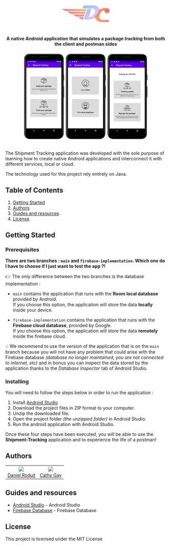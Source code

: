 <div align="center">
            <a href="https://github.com/d-roduit/shipment-tracking-app">
               <img src="readme_pictures/dc_company_logo.png" align="center" width="30%" alt="DC Company Logo">
   </a>

#

<p align="center">
    <strong>A native Android application that simulates a package tracking from both the client and postman sides</strong>
</p>

</div>


<div align="center">
    <a href="https://github.com/d-roduit/shipment-tracking-app"><img src="readme_pictures/Shipment_Tracking_picture.png" align="center" width="80%" alt="Demo screenshot"></a>
</div>
<br>


The Shipment Tracking application was developed with the sole purpose of learning how to create native Android applications and interconnect it with different services, local or cloud.

The technology used for this project rely entirely on Java.


## Table of Contents

1. [Getting Started](#getting-started)
2. [Authors](#authors)
3. [Guides and resources](#guides-and-resources)
4. [License](#license)


## <a name="getting-started"></a>Getting Started

### Prerequisites

**There are two branches : `main` and `firebase-implementation`. Which one do I have to choose if I just want to test the app ?!**

👉 The only difference between the two branches is the database implementation :
- `main` contains the application that runs with the **Room local database** provided by Android.<br>If you choose this option, the application will store the data **locally** inside your device.

- `firebase-implementation` contains the application that runs with the **Firebase cloud database**, provided by Google.<br>If you choose this option, the application will store the data **remotely** inside the firebase cloud.

💡 We recommend to use the version of the application that is on the `main` branch because you will not have any problem that could arise with the Firebase database _(database no longer maintained, you are not connected to internet, etc)_ and in bonus you can inspect the data stored by the application thanks to the _Database Inspector_ tab of Android Studio. 

### Installing

You will need to follow the steps below in order to run the application :

1. Install [Android Studio](https://developer.android.com/studio)
2. Download the project files in ZIP format to your computer.
3. Unzip the downloaded file.
4. Open the project folder _(the unzipped folder)_ in Android Studio.
5. Run the android application with Android Studio.

Once these four steps have been executed, you will be able to use the **Shipment-Tracking** application and to experience the life of a postman!

## <a name="authors"></a>Authors

<table width="200px">
   <tbody>
      <tr>
         <td align="center">
            <a href="https://github.com/d-roduit">
            <img src="https://github.com/d-roduit.png?s=75" width="75"><br />
            Daniel Roduit
            </a>
         </td>
         <td align="center">
            <a href="https://gitlab.com/g.cathy">
            <img src="https://secure.gravatar.com/avatar/8249f413f33aff71168b6c34d4bffbc3?s=180&d=identicon" width="75"><br />
            Cathy Gay
            </a>
         </td>
      </tr>
   </tbody>
</table>

## <a name="guides-and-resources"></a>Guides and resources

* [Android Studio](https://developer.android.com/studio) - Android Studio
* [Firebase Database](https://firebase.google.com/?hl=fr) - Firebase Database


## <a name="license"></a>License

This project is licensed under the MIT License
